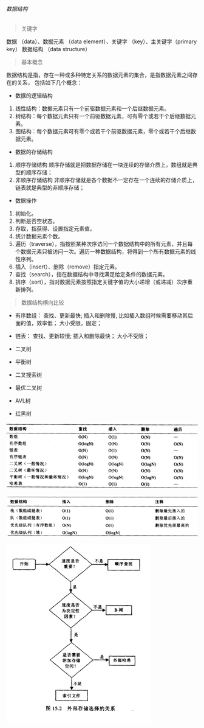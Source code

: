 ###### 数据结构


> 关键字

数据 （data）、数据元素 （data element）、关键字 （key）、主关键字（primary key）
数据结构 （data structure）


> 基本概念

数据结构是指，存在一种或多种特定关系的数据元素的集合，是指数据元素之间存在的关系， 包括如下几个概念：

- 数据的逻辑结构
1. 线性结构：数据元素只有一个前驱数据元素和一个后继数据元素。
2. 树结构：每个数据元素只有一个前驱数据元素，可有零个或若干个后继数据元素。
3. 图结构：每个数据元素可有零个或若干个前驱数据元素，零个或若干个后继数据元素。

- 数据的存储结构
1. 顺序存储结构
顺序存储就是把数据存储在一块连续的存储介质上，数组就是典型的顺序存储；
2. 非顺序存储结构
非顺序存储就是各个数据不一定存在一个连续的存储介质上，链表就是典型的非顺序存储；


- 数据操作
1. 初始化。
2. 判断是否空状态。
3. 存取，指获得、设置指定元素值。
4. 统计数据元素个数。
5. 遍历（traverse），指按照某种次序访问一个数据结构中的所有元素，并且每个数据元素只被访问一次。遍历一种数据结构，将得到一个所有数据元素的线性序列。
6. 插入（insert）、删除（remove）指定元素。
7. 查找（search），指在数据结构中寻找满足给定条件的数据元素。
8. 排序（sort），指对数据元素按照指定关键字值的大小递增（或递减）次序重新排列。

> 数据结构横向比较

- 有序数组：
查找、更新最快;
插入和删除慢, 比如插入数组时候需要移动其后面的值，效率低；
大小受限，固定；

- 链表：
查找、更新较慢;
插入和删除最快；
大小不受限；

- 二叉树  

- 平衡树  

- 二叉搜索树  

-  最优二叉树

- AVL树  

- 红黑树


![数据结构横向比较](ImageFiels/DS_01.png)  

![数据结构横向比较](ImageFiels/DS_02.png)  

![如何选取数据结构](ImageFiels/DS_003.png)  








